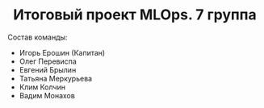 <div align="center">
  
# Итоговый проект MLOps. 7 группа
  
</div>
  
Состав команды:  
 - Игорь Ерошин (Капитан)
 - Олег Перевиспа
 - Евгений Брылин
 - Татьяна Меркурьева
 - Клим Колчин
 - Вадим Монахов  
